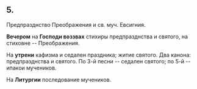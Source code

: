 
## 5.

Предпразднство Преображения и св. муч. Евсигния.

**Вечером** на **Господи воззвах** стихиры предпразднства и святого, 
на стиховне -- Преображения. 

На **утрени** кафизма и седален праздника; житие святого. 
Два канона: предпразднства и святого. По 3-й песни -- седален святого; 
по 5-й -- ипакои мучеников.

На **Литургии** последование мучеников.
